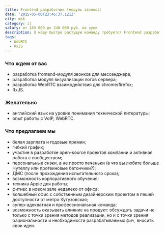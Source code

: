 ```yaml
---
title: Frontend разработчик (модуль звонков)
date: '2015-05-06T23:46:37.121Z'
city: msk
category: it
salary: от 180 000 до 240 000 руб. на руки
description: В нашу быстро растущую команду требуется Frontend разработчик для разработки клиентской части месседжинг платформы.
tags:
  - WebRTC
  - RxJS
---
```


### Что ждем от вас

- разработка frontend-модуля звонков для мессенджера;
- разработка модуля визуализации логов сервера;
- разработка WebRTC взаимодействия для chrome/firefox;
- RxJS.

### Желательно

- английский язык на уровне понимания технической литературы;
- опыт работы с VoIP, WebRTC.

### Что предлагаем мы

- белая зарплата и годовые премии;
- гибкий график;
- участие в разработке open-source проектов компании и активная работа с сообществом;
- персональные снэки, а не просто печеньки (а что вы любите больше Нутеллу или протеиновые батончики?);
- ДМС (после прохождения испытательного срока);
- возможность корпоративного обучения;
- техника Apple для работы;
- фитнес в новом зале недалеко от офиса;
- волшебный офис с собственным дизайнерским проектом в пешей доступности от метро Кутузовская;
- супер-адекватная и профессиональная команда;
- возможность оказывать влияние на продукт: обсуждать задачи не только с точки зрения методов реализации, но и с точки зрения рациональности и необходимости разрабатываемых фич, вносить свои идеи.
